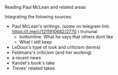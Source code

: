 Reading Paul McLean and related areas

Integrating the folowing sources:
* Paul McLean's writings. (some on telegram link: https://t.me/c/1211910682/2770 ) trununal
   * bottomline: What he says that others dont like
   * What I still keep
* LeDoux's type of look and criticism (terms)
* Feldmans's criticism (and her working)
* a recent news
* Kandel's book's take
* Treves' related takes
